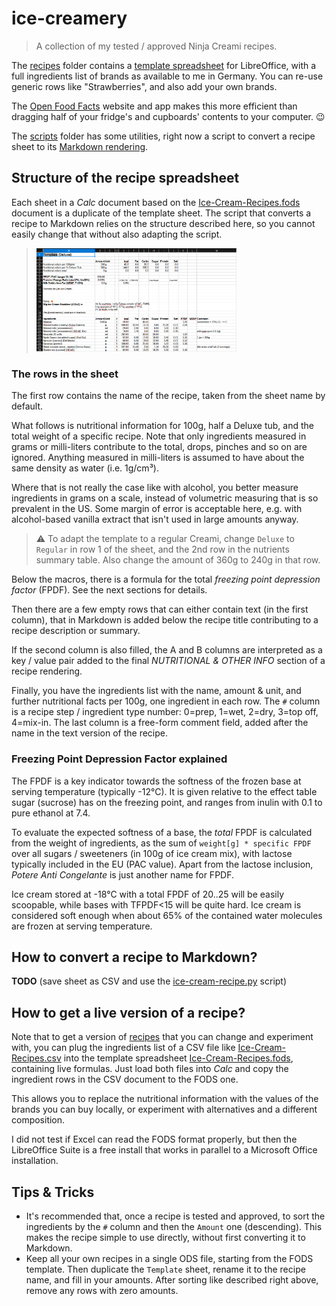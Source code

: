 # ice-creamery
> A collection of my tested / approved Ninja Creami recipes.

The [recipes](https://github.com/jhermann/ice-creamery/tree/main/recipes)
folder contains a
[template spreadsheet](https://github.com/jhermann/ice-creamery/blob/main/recipes/Ice-Cream-Recipes.fods)
for LibreOffice, with a full ingredients list of brands
as available to me in Germany. You can re-use generic rows like
"Strawberries", and also add your own brands.

The [Open Food Facts](https://world.openfoodfacts.org/)
website and app makes this more efficient than dragging
half of your fridge's and cupboards' contents to your computer. 😉

The [scripts](https://github.com/jhermann/ice-creamery/tree/main/scripts)
folder has some utilities, right now a script to convert a recipe sheet
to its [Markdown rendering](https://github.com/jhermann/ice-creamery/blob/main/recipes/Cherry%20Ice%20Cream%20(Deluxe)/README.md).

## Structure of the recipe spreadsheet

Each sheet in a *Calc* document based on the
[Ice-Cream-Recipes.fods](https://github.com/jhermann/ice-creamery/blob/main/recipes/Ice-Cream-Recipes.fods)
document is a duplicate of the template sheet. The script that converts a recipe to Markdown
relies on the structure described here, so you cannot easily change that without
also adapting the script.

> <img width=320 alt="spreadsheet-template" src="https://github.com/jhermann/ice-creamery/blob/main/assets/spreadsheet-template.png?raw=true" />

### The rows in the sheet

The first row contains the name of the recipe,
taken from the sheet name by default.

What follows is nutritional information for 100g, half a Deluxe tub,
and the total weight of a specific recipe. Note that only ingredients
measured in grams or milli-liters contribute to the total, drops, pinches
and so on are ignored. Anything measured in milli-liters is assumed
to have about the same density as water (i.e. 1g/cm³).

Where that is not really the case like with alcohol, you better
measure ingredients in grams on a scale, instead of volumetric measuring
that is so prevalent in the US. Some margin of error is acceptable here,
e.g. with alcohol-based vanilla extract that isn't used in large amounts anyway.

> ⚠️
> To adapt the template to a regular Creami,
> change `Deluxe` to `Regular` in row 1 of the sheet,
> and the 2nd row in the nutrients summary table.
> Also change the amount of 360g to 240g in that row.

Below the macros, there is a formula for the total
*freezing point depression factor* (FPDF).
See the next sections for details.

Then there are a few empty rows that can either contain text
(in the first column), that in Markdown is added below the
recipe title contributing to a recipe description or summary.

If the second column is also filled, the A and B columns are
interpreted as a key / value pair added to the final
*NUTRITIONAL & OTHER INFO* section of a recipe rendering.

Finally, you have the ingredients list with the name, amount & unit,
and further nutritional facts per 100g, one ingredient in each row.
The `#` column is a recipe step / ingredient type number:
0=prep, 1=wet, 2=dry, 3=top off, 4=mix-in.
The last column is a free-form comment field, added after the name
in the text version of the recipe.

### Freezing Point Depression Factor explained

The FPDF is a key indicator towards
the softness of the frozen base at serving temperature (typically -12°C).
It is given relative to the effect table sugar (sucrose) has on the freezing point,
and ranges from inulin with 0.1 to pure ethanol at 7.4.

To evaluate the expected softness of a base, the *total* FPDF is calculated
from the weight of ingredients, as the sum of `weight[g] * specific FPDF`
over all sugars / sweeteners (in 100g of ice cream mix), with lactose typically
included in the EU (PAC value). Apart from the lactose inclusion,
*Potere Anti Congelante* is just another name for FPDF.

Ice cream stored at -18°C with a total FPDF of 20..25 will be easily scoopable,
while bases with TFPDF<15 will be quite hard. Ice cream is considered soft enough
when about 65% of the contained water molecules are frozen at serving temperature.


## How to convert a recipe to Markdown?

**TODO** (save sheet as CSV and use the
[ice-cream-recipe.py](https://github.com/jhermann/ice-creamery/blob/main/scripts/ice-cream-recipe.py) script)


## How to get a live version of a recipe?

Note that to get a version of
[recipes](https://github.com/jhermann/ice-creamery/tree/main/recipes)
that you can change and experiment with,
you can plug the ingredients list of a CSV file like
[Ice-Cream-Recipes.csv](https://github.com/jhermann/ice-creamery/blob/main/recipes/Cherry%20Ice%20Cream%20(Deluxe)/Ice-Cream-Recipes.csv)
into the template spreadsheet
[Ice-Cream-Recipes.fods](https://github.com/jhermann/ice-creamery/blob/main/recipes/Ice-Cream-Recipes.fods),
containing live formulas. Just load both files into *Calc*
and copy the ingredient rows in the CSV document to the FODS one.

This allows you to replace the nutritional information
with the values of the brands you can buy locally,
or experiment with alternatives and a different composition.

I did not test if Excel can read the FODS format properly,
but then the LibreOffice Suite is a free install that works
in parallel to a Microsoft Office installation.


## Tips & Tricks

 * It's recommended that, once a recipe is tested and approved,
 to sort the ingredients by the `#` column and then the `Amount`
 one (descending). This makes the recipe simple to use directly,
 without first converting it to Markdown.
 * Keep all your own recipes in a single ODS file,
 starting from the FODS template. Then duplicate
 the `Template` sheet, rename it to the recipe name, and fill in
 your amounts. After sorting like described right above, remove
 any rows with zero amounts.
